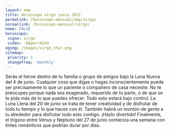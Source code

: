 ```yaml
---
layout: amp
title: Horoscopo virgo junio 2021 
permalink: /horoscopo-mensual/amp/virgo/
normallink: /horoscopo-mensual/virgo/
home: FALSE
horoscopo:
 signo: virgo
 video: -DQpmrrAIeU
ogimg: /images/virgo_char.png
sitemap:
 priority: 1
 changefreq: 'monthly'
---
```



Serás el héroe dentro de tu familia o grupo de amigos bajo la Luna Nueva del 4 de junio. Cualquier cosa que digas o hagas inconscientemente puede ser precisamente lo que un pariente o compañero de casa necesite. No te preocupes porque nada sea exagerado, requerido de tu parte, o de que se te pida más de lo que puedes ofrecer. Todo esto estará bajo control. La Luna Llena del 20 de junio se trata de tener creatividad y de disfrutar de todo tu tiempo y lo que haces con él. También habrá un montón de gente a tu alrededor para disfrutar todo esto contigo. ¡Hazlo divertido! Finalmente, el trígono entre Venus y Neptuno del 27 de junio comienza una semana con tintes románticos que podrían durar por días.